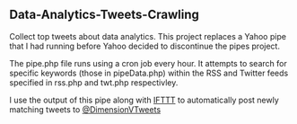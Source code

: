 ## Data-Analytics-Tweets-Crawling

Collect top tweets about data analytics. This project replaces a Yahoo pipe that I had running before Yahoo decided to discontinue the pipes project.

The pipe.php file runs using a cron job every hour. It attempts to search for specific keywords (those in pipeData.php) within the RSS and Twitter feeds specified in rss.php and twt.php respectivley. 

I use the output of this pipe along with [IFTTT](https://ifttt.com/) to automatically post newly matching tweets to [@DimensionVTweets](https://twitter.com/DimensionVtweet)

